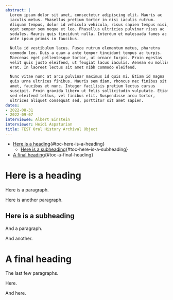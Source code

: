 ```yaml
---
abstract: |
  Lorem ipsum dolor sit amet, consectetur adipiscing elit. Mauris ac
  iaculis metus. Phasellus pretium tortor in nisi iaculis rutrum.
  Aliquam tempus, dolor id vehicula vehicula, risus sapien tempus nisi,
  eget semper sem neque et leo. Phasellus ultricies pulvinar risus ac
  sodales. Mauris quis tincidunt nulla. Interdum et malesuada fames ac
  ante ipsum primis in faucibus.

  Nulla id vestibulum lacus. Fusce rutrum elementum metus, pharetra
  commodo leo. Duis a quam a ante tempor tincidunt tempus ac turpis.
  Maecenas eget pellentesque tortor, ut ornare turpis. Proin egestas
  velit quis justo eleifend, ut feugiat lacus iaculis. Aenean eu mollis
  erat. In laoreet lectus sit amet nibh commodo eleifend.

  Nunc vitae nunc at arcu pulvinar maximus id quis mi. Etiam id magna
  quis urna ultrices finibus. Mauris sem diam, rhoncus nec finibus sit
  amet, faucibus et nunc. Integer facilisis pretium lectus cursus
  suscipit. Proin gravida libero ut felis sollicitudin vulputate. Etiam
  sed eleifend tellus, vel finibus elit. Suspendisse arcu tortor,
  ultrices aliquet consequat sed, porttitor sit amet sapien.
dates:
- 2022-08-31
- 2022-09-07
interviewee: Albert Einstein
interviewer: Heidi Aspaturian
title: TEST Oral History Archival Object
---
```


-   [Here is a heading](#here-is-a-heading){#toc-here-is-a-heading}
    -   [Here is a
        subheading](#here-is-a-subheading){#toc-here-is-a-subheading}
-   [A final heading](#a-final-heading){#toc-a-final-heading}

# Here is a heading

Here is a paragraph.

Here is another paragraph.

## Here is a subheading

And a paragraph.

And another.

# A final heading

The last few paragraphs.

Here.

And here.

